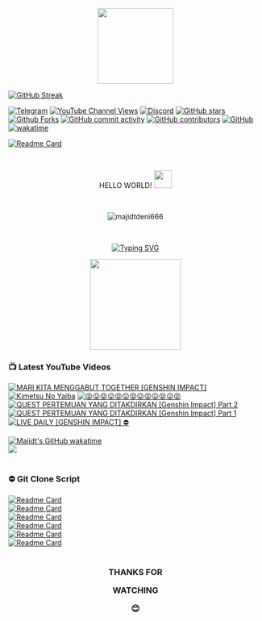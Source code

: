 <p align="center">
  <img src=https://github.com/majidtdeni666/majidtdeni666/blob/main/script/tenor.gif width="150" height="150"
                        </p>
  
[![GitHub Streak](https://streak-stats.demolab.com?user=majidtdeni666&theme=transparent&hide_border=true&date_format=j%20M%5B%20Y%5D&fire=EB0000&ring=0CDBEB&dates=EBEBEB)](https://git.io/streak-stats)
  
  [![Telegram](https://img.shields.io/badge/-@majidtdeni-06adff?style=flat&logo=Telegram&logoColor=white&link=https://t.me/majidtdeni)](https://t.me/majidtdeni)
  [![YouTube Channel Views](https://img.shields.io/youtube/channel/views/UCuB1DJ0d1u9mkZIivlJIgCA?label=%40Kenichiro&style=social)](https://www.youtube.com/@majidtdeni)
  [![Discord](https://img.shields.io/discord/974604701725249547?label=Discord&logo=Discord&link=https://discord.gg/A3nMGawGBf)](https://discord.gg/A3nMGawGBf)
  [![GitHub stars](https://img.shields.io/github/stars/majidtdeni666?style=social)](https://github.com/majidtdeni666)
  [![Github Forks](https://img.shields.io/github/forks/majidtdeni666/RANSOMWARE?style=social)](https://github.com/majidtdeni666/RANSOMWARE)
  [![GitHub commit activity](https://img.shields.io/github/commit-activity/y/majidtdeni666/majidt?style=plastic)](https://www.youtube.com/@majidtdeni)
  [![GitHub contributors](https://img.shields.io/github/contributors/majidtdeni666/RANSOMWARE)](https://www.youtube.com/@majidtdeni)
  [![GitHub](https://img.shields.io/github/license/majidtdeni666/readme-youtube-cards)](https://www.youtube.com/@majidtdeni)
  [![wakatime](https://wakatime.com/badge/user/3d0620a2-a5da-452f-89be-986d93f7f606.svg)](https://wakatime.com/@3d0620a2-a5da-452f-89be-986d93f7f606)
  
  [![Readme Card](https://github-readme-stats.vercel.app/api?username=majidtdeni666&repo=majidtdeni666&theme=transparent)](https://github.com/majidtdeni666)
  </p> <br>
<p align="center"> 
  HELLO WORLD! <img src="https://github.com/majidtdeni666/majidtdeni666/blob/main/script/wave.gif" width="35px">
  </p> <br>
<p align="center">
<img src=https://komarev.com/ghpvc/?username=majidtdeni666 alt=majidtdeni666 />
</p> <br>
<p align="center"> <a href="https://git.io/typing-svg"><img src="http://readme-typing-svg.herokuapp.com?font=Fira+Code&pause=1000&color=15E129&center=true&width=435&lines=JANGAN+LUPA+BAHAGIA;Don't+judge+a+book+by+it's+cover" alt="Typing SVG" /></a>
<br>
<p align="center">
  <img src=https://github.com/majidtdeni666/majidtdeni666/blob/main/script/Developer.gif width="180px"
       </p> <br>
       
### 📺 Latest YouTube Videos
<!-- BEGIN YOUTUBE-CARDS -->
[![MARI KITA MENGGABUT TOGETHER [GENSHIN IMPACT]](https://ytcards.demolab.com/?id=7JlVaX1TCoE&title=MARI+KITA+MENGGABUT+TOGETHER+%5BGENSHIN+IMPACT%5D&lang=en&timestamp=1686368164&background_color=%230d1117&title_color=%23ffffff&stats_color=%23dedede&width=250 "MARI KITA MENGGABUT TOGETHER [GENSHIN IMPACT]")](https://www.youtube.com/watch?v=7JlVaX1TCoE)
[![Kimetsu No Yaiba](https://ytcards.demolab.com/?id=J4Nl_cYSq2I&title=Kimetsu+No+Yaiba&lang=en&timestamp=1681677754&background_color=%230d1117&title_color=%23ffffff&stats_color=%23dedede&width=250 "Kimetsu No Yaiba")](https://www.youtube.com/watch?v=J4Nl_cYSq2I)
[![😝😛😝😛😝😛😝😛😝😛😝😛😝](https://ytcards.demolab.com/?id=UpPFNRJ1kdI&title=%F0%9F%98%9D%F0%9F%98%9B%F0%9F%98%9D%F0%9F%98%9B%F0%9F%98%9D%F0%9F%98%9B%F0%9F%98%9D%F0%9F%98%9B%F0%9F%98%9D%F0%9F%98%9B%F0%9F%98%9D%F0%9F%98%9B%F0%9F%98%9D&lang=en&timestamp=1681677190&background_color=%230d1117&title_color=%23ffffff&stats_color=%23dedede&width=250 "😝😛😝😛😝😛😝😛😝😛😝😛😝")](https://www.youtube.com/watch?v=UpPFNRJ1kdI)
[![QUEST PERTEMUAN YANG DITAKDIRKAN [Genshin Impact] Part 2](https://ytcards.demolab.com/?id=Dv2tWpb8Rq0&title=QUEST+PERTEMUAN+YANG+DITAKDIRKAN+%5BGenshin+Impact%5D+Part+2&lang=en&timestamp=1678253985&background_color=%230d1117&title_color=%23ffffff&stats_color=%23dedede&width=250 "QUEST PERTEMUAN YANG DITAKDIRKAN [Genshin Impact] Part 2")](https://www.youtube.com/watch?v=Dv2tWpb8Rq0)
[![QUEST PERTEMUAN YANG DITAKDIRKAN [Genshin Impact] Part 1](https://ytcards.demolab.com/?id=PX3CojpEOUE&title=QUEST+PERTEMUAN+YANG+DITAKDIRKAN+%5BGenshin+Impact%5D+Part+1&lang=en&timestamp=1678070345&background_color=%230d1117&title_color=%23ffffff&stats_color=%23dedede&width=250 "QUEST PERTEMUAN YANG DITAKDIRKAN [Genshin Impact] Part 1")](https://www.youtube.com/watch?v=PX3CojpEOUE)
[![LIVE DAILY [GENSHIN IMPACT] ⛔](https://ytcards.demolab.com/?id=e_X9IqmkIFo&title=LIVE+DAILY+%5BGENSHIN+IMPACT%5D+%E2%9B%94&lang=en&timestamp=1675718399&background_color=%230d1117&title_color=%23ffffff&stats_color=%23dedede&width=250 "LIVE DAILY [GENSHIN IMPACT] ⛔")](https://www.youtube.com/watch?v=e_X9IqmkIFo)
<!-- END YOUTUBE-CARDS -->

[![Majidt's GitHub wakatime](https://github-readme-stats.vercel.app/api/wakatime?username=majidtdeni666)](https://github.com/majidtdeni666)
  <br>
<img align="center" src="https://github-readme-stats.anuraghazra1.vercel.app/api/top-langs/?username=majidtdeni666&layout=compact&theme=dark" /> <br>
<br>
### <p align=left> ⛔ Git Clone Script <br>
[![Readme Card](https://github-readme-stats.vercel.app/api/pin/?username=majidtdeni666&repo=RANSOMWARE&theme=chartreuse-dark)](https://github.com/majidtdeni666/RANSOMWARE) <br>
[![Readme Card](https://github-readme-stats.vercel.app/api/pin/?username=majidtdeni666&repo=getinfo&theme=chartreuse-dark)](https://github.com/majidtdeni666/getinfo) <br>
[![Readme Card](https://github-readme-stats.vercel.app/api/pin/?username=majidtdeni666&repo=DDos&theme=chartreuse-dark)](https://github.com/majidtdeni666/DDos) <br>
[![Readme Card](https://github-readme-stats.vercel.app/api/pin/?username=majidtdeni666&repo=Welcome-Voice&theme=chartreuse-dark)](https://github.com/majidtdeni666/Welcome-Voice) <br>
[![Readme Card](https://github-readme-stats.vercel.app/api/pin/?username=majidtdeni666&repo=sh-compiler&theme=chartreuse-dark)](https://github.com/majidtdeni666/sh-compiler) <br>
[![Readme Card](https://github-readme-stats.vercel.app/api/pin/?username=majidtdeni666&repo=Python-Drawing&theme=chartreuse-dark)](https://github.com/majidtdeni666/Python-Drawing) <br>
<br>
### <p align=center> THANKS FOR <p align=center> WATCHING <p align=center> 😊
